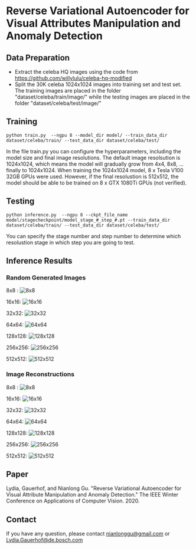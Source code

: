 # Reverse Variational Autoencoder for Visual Attributes Manipulation and Anomaly Detection
## Data Preparation
* Extract the celeba HQ images using the code from https://github.com/willylulu/celeba-hq-modified
* Split the 30K celeba 1024x1024 images into training set and test set. The training images are placed in the folder "dataset/celeba/train/image/" while the testing images are placed in the folder "dataset/celeba/test/image/"

## Training
```
python train.py  --ngpu 8 --model_dir model/ --train_data_dir dataset/celeba/train/ --test_data_dir dataset/celeba/test/
```
In the file train.py you can configure the hyperparameters, including the model size and final image resolutions. The default image resolsution is 1024x1024, which means the model will gradually grow from 4x4, 8x8, ... finally to 1024x1024. When training the 1024x1024 model, 8 x Tesla V100 32GB GPUs were used. However, if the final resolustion is 512x512, the model should be able to be trained on 8 x GTX 1080Ti GPUs (not verified).
## Testing
```
python inference.py  --ngpu 8 --ckpt_file_name model/stagecheckpoint/model_stage_#_step_#.pt --train_data_dir dataset/celeba/train/ --test_data_dir dataset/celeba/test/
```
You can specify the stage number and step number to determine which resolustion stage in which step you are going to test.

## Inference Results
### Random Generated Images
8x8  : ![8x8](https://github.com/nianlonggu/reverse_variational_autoencoder/blob/master/results/8x8_gen.png)

16x16: ![16x16](https://github.com/nianlonggu/reverse_variational_autoencoder/blob/master/results/16x16_gen.png)

32x32: ![32x32](https://github.com/nianlonggu/reverse_variational_autoencoder/blob/master/results/32x32_gen.png)

64x64: ![64x64](https://github.com/nianlonggu/reverse_variational_autoencoder/blob/master/results/64x64_gen.png)

128x128: ![128x128](https://github.com/nianlonggu/reverse_variational_autoencoder/blob/master/results/128x128_gen.png)

256x256: ![256x256](https://github.com/nianlonggu/reverse_variational_autoencoder/blob/master/results/256x256_gen.png)

512x512: ![512x512](https://github.com/nianlonggu/reverse_variational_autoencoder/blob/master/results/512x512_gen.png)

### Image Reconstructions
8x8  : ![8x8](https://github.com/nianlonggu/reverse_variational_autoencoder/blob/master/results/8x8_recon.png)

16x16: ![16x16](https://github.com/nianlonggu/reverse_variational_autoencoder/blob/master/results/16x16_recon.png)

32x32: ![32x32](https://github.com/nianlonggu/reverse_variational_autoencoder/blob/master/results/32x32_recon.png)

64x64: ![64x64](https://github.com/nianlonggu/reverse_variational_autoencoder/blob/master/results/64x64_recon.png)

128x128: ![128x128](https://github.com/nianlonggu/reverse_variational_autoencoder/blob/master/results/128x128_recon.png)

256x256: ![256x256](https://github.com/nianlonggu/reverse_variational_autoencoder/blob/master/results/256x256_recon.png)

512x512: ![512x512](https://github.com/nianlonggu/reverse_variational_autoencoder/blob/master/results/512x512_recon.png)

## Paper
Lydia, Gauerhof, and Nianlong Gu. "Reverse Variational Autoencoder for Visual Attribute Manipulation and Anomaly Detection." The IEEE Winter Conference on Applications of Computer Vision. 2020.

## Contact
If you have any question, please contact nianlonggu@gmail.com or Lydia.Gauerhof@de.bosch.com
